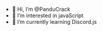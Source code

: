 - 👋 Hi, I’m @PanduCrack
- 👀 I’m interested in javaScript
- 🌱 I’m currently learning Discord.js

<!---
PanduCrack/PanduCrack is a ✨ special ✨ repository because its `README.md` (this file) appears on your GitHub profile.
You can click the Preview link to take a look at your changes.
--->
